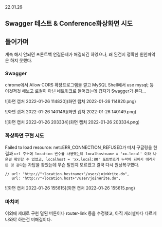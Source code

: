 22.01.26

## Swagger 테스트 & Conference화상화면 시도

## 들어가며

계속 해서 안되던 프론트백 연결문제가 해결되긴 하였으나, 왜 된건지 정확한 원인파악은 하지 못했다.

### Swagger

chrome에서 Allow CORS 확장프로그램을 깔고 MySQL Shell에서 use mysql; 등 이것저것 해보고 로컬이 아닌 네트워크로 들어갔는데 갑자기 Swagger가 된다...

![화면 캡처 2022-01-26 114820](화면 캡처 2022-01-26 114820.png)

![화면 캡처 2022-01-26 140149](화면 캡처 2022-01-26 140149.png)

![화면 캡처 2022-01-26 203334](화면 캡처 2022-01-26 203334.png)

### 화상화면 구현 시도

Failed to load resource: net::ERR_CONNECTION_REFUSED가 떠서 구글링을 한 결과 `url 주소에 location 변수를 사용했는데 localhostname = 'xx.local' 이라 나온걸 확인할 수 있었고, localhost = 'xx.local:80' 포트번호가 누락이 되어서 에러가 뜬 것 같다`는 자답을 찾았는데 무슨 말인지 모르겠고 결국 다시 원상복구했다.

```null
// url: "http://"+location.hostname+"/user/joinWrite.do",
   url: "http://"+location.host+"/user/joinWrite.do",
```

![화면 캡처 2022-01-26 155615](화면 캡처 2022-01-26 155615.png)



### 마치며

이외에 제대로 구현 덜된 버튼이나 router-link 등을 수정했고, 아직 캐러셀마다 다르게 나와야 하는건 미해결이다.